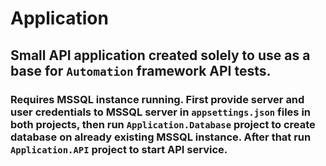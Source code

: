 # Application

## Small API application created solely to use as a base for `Automation` framework API tests.

### Requires MSSQL instance running. First provide server and user credentials to MSSQL server in `appsettings.json` files in both projects, then run `Application.Database` project to create database on already existing MSSQL instance. After that run `Application.API` project to start API service.